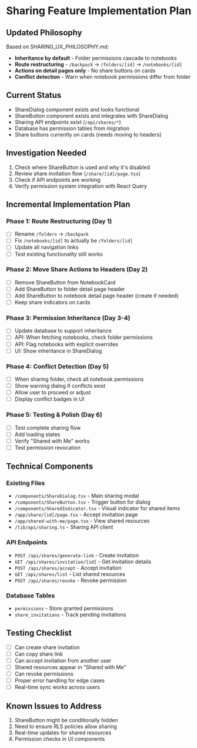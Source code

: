 # Sharing Feature Implementation Plan

## Updated Philosophy

Based on SHARING_UX_PHILOSOPHY.md:

- **Inheritance by default** - Folder permissions cascade to notebooks
- **Route restructuring** - `/backpack` → `/folders/[id]` → `/notebooks/[id]`
- **Actions on detail pages only** - No share buttons on cards
- **Conflict detection** - Warn when notebook permissions differ from folder

## Current Status

- ShareDialog component exists and looks functional
- ShareButton component exists and integrates with ShareDialog
- Sharing API endpoints exist (`/api/shares/*`)
- Database has permission tables from migration
- Share buttons currently on cards (needs moving to headers)

## Investigation Needed

1. Check where ShareButton is used and why it's disabled
2. Review share invitation flow (`/share/[id]/page.tsx`)
3. Check if API endpoints are working
4. Verify permission system integration with React Query

## Incremental Implementation Plan

### Phase 1: Route Restructuring (Day 1)

- [ ] Rename `/folders` → `/backpack`
- [ ] Fix `/notebooks/[id]` to actually be `/folders/[id]`
- [ ] Update all navigation links
- [ ] Test existing functionality still works

### Phase 2: Move Share Actions to Headers (Day 2)

- [ ] Remove ShareButton from NotebookCard
- [ ] Add ShareButton to folder detail page header
- [ ] Add ShareButton to notebook detail page header (create if needed)
- [ ] Keep share indicators on cards

### Phase 3: Permission Inheritance (Day 3-4)

- [ ] Update database to support inheritance
- [ ] API: When fetching notebooks, check folder permissions
- [ ] API: Flag notebooks with explicit overrides
- [ ] UI: Show inheritance in ShareDialog

### Phase 4: Conflict Detection (Day 5)

- [ ] When sharing folder, check all notebook permissions
- [ ] Show warning dialog if conflicts exist
- [ ] Allow user to proceed or adjust
- [ ] Display conflict badges in UI

### Phase 5: Testing & Polish (Day 6)

- [ ] Test complete sharing flow
- [ ] Add loading states
- [ ] Verify "Shared with Me" works
- [ ] Test permission revocation

## Technical Components

### Existing Files

- `/components/ShareDialog.tsx` - Main sharing modal
- `/components/ShareButton.tsx` - Trigger button for dialog
- `/components/SharedIndicator.tsx` - Visual indicator for shared items
- `/app/share/[id]/page.tsx` - Accept invitation page
- `/app/shared-with-me/page.tsx` - View shared resources
- `/lib/api/sharing.ts` - Sharing API client

### API Endpoints

- `POST /api/shares/generate-link` - Create invitation
- `GET /api/shares/invitation/[id]` - Get invitation details
- `POST /api/shares/accept` - Accept invitation
- `GET /api/shares/list` - List shared resources
- `POST /api/shares/revoke` - Revoke permission

### Database Tables

- `permissions` - Store granted permissions
- `share_invitations` - Track pending invitations

## Testing Checklist

- [ ] Can create share invitation
- [ ] Can copy share link
- [ ] Can accept invitation from another user
- [ ] Shared resources appear in "Shared with Me"
- [ ] Can revoke permissions
- [ ] Proper error handling for edge cases
- [ ] Real-time sync works across users

## Known Issues to Address

1. ShareButton might be conditionally hidden
2. Need to ensure RLS policies allow sharing
3. Real-time updates for shared resources
4. Permission checks in UI components
